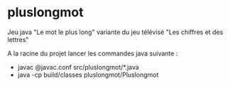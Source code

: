 # pluslongmot
Jeu java "Le mot le plus long" variante du jeu télévisé "Les chiffres et des lettres"

A la racine du projet lancer les commandes java suivante :
- javac @javac.conf src/pluslongmot/*.java
- java -cp build/classes pluslongmot/Pluslongmot


